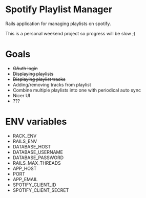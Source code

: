 # Spotify Playlist Manager

Rails application for managing playlists on spotify.

This is a personal weekend project so progress will be slow ;)

# Goals

- ~~OAuth login~~
- ~~Displaying playlists~~
- ~~Displaying playlist tracks~~
- Adding/removing tracks from playlist
- Combine multiple playlists into one with periodical auto sync
- Nicer UI
- ???

# ENV variables

- RACK_ENV
- RAILS_ENV
- DATABASE_HOST
- DATABASE_USERNAME
- DATABASE_PASSWORD
- RAILS_MAX_THREADS
- APP_HOST
- PORT
- APP_EMAIL
- SPOTIFY_CLIENT_ID
- SPOTIFY_CLIENT_SECRET
